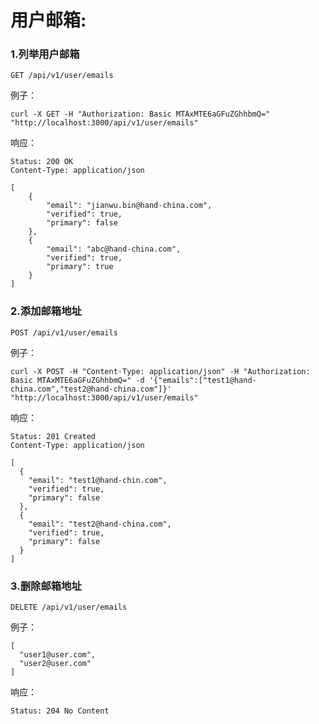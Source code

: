 # 用户邮箱:

### 1.列举用户邮箱

```
GET /api/v1/user/emails
```

例子：

```
curl -X GET -H "Authorization: Basic MTAxMTE6aGFuZGhhbmQ=" "http://localhost:3000/api/v1/user/emails"
```

响应：

```
Status: 200 OK
Content-Type: application/json
```

```
[
    {
        "email": "jianwu.bin@hand-china.com",
        "verified": true,
        "primary": false
    },
    {
        "email": "abc@hand-china.com",
        "verified": true,
        "primary": true
    }
]
```

### 2.添加邮箱地址

```
POST /api/v1/user/emails
```

例子：

```
curl -X POST -H "Content-Type: application/json" -H "Authorization: Basic MTAxMTE6aGFuZGhhbmQ=" -d '{"emails":["test1@hand-china.com","test2@hand-china.com"]}' "http://localhost:3000/api/v1/user/emails"
```

响应：

```
Status: 201 Created
Content-Type: application/json
```

```
[
  {
    "email": "test1@hand-chin.com",
    "verified": true,
    "primary": false
  },
  {
    "email": "test2@hand-china.com",
    "verified": true,
    "primary": false
  }
]
```

### 3.删除邮箱地址

```
DELETE /api/v1/user/emails
```

例子：

```
[
  "user1@user.com",
  "user2@user.com"
]
```

响应：

```
Status: 204 No Content
```



